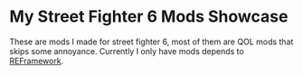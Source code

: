 # My Street Fighter 6 Mods Showcase

These are mods I made for street fighter 6, most of them are QOL mods that skips some annoyance.
Currently I only have mods depends to [REFramework](https://github.com/praydog/REFramework).
